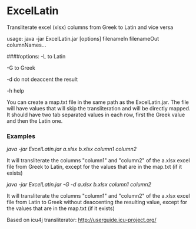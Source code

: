 # ExcelLatin
Transliterate excel (xlsx) columns from Greek to Latin and vice versa

usage: java -jar ExcelLatin.jar [options] filenameIn filenameOut columnNames...

####options:
-L to Latin

-G to Greek

-d do not deaccent the result

-h help

You can create a map.txt file in the same path as the ExcelLatin.jar. The file will have values that will skip the transliteration and will be directly mapped. It should have two tab separated values in each row, first the Greek value and then the Latin one.

### Examples
*java -jar ExcelLatin.jar a.xlsx b.xlsx column1 column2*

It will transliterate the columns "column1" and "column2" of the a.xlsx excel file from Greek to Latin, except for the values that are in the map.txt (if it exists)



*java -jar ExcelLatin.jar -G -d a.xlsx b.xlsx column1 column2*

It will transliterate the columns "column1" and "column2" of the a.xlsx excel file from Latin to Greek without deaccenting the resulting value, except for the values that are in the map.txt (if it exists)

Based on icu4j transliterator: http://userguide.icu-project.org/
